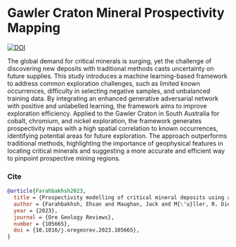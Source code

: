 # Gawler Craton Mineral Prospectivity Mapping

[![DOI](https://zenodo.org/badge/510555370.svg)](https://zenodo.org/badge/latestdoi/510555370)

The global demand for critical minerals is surging, yet the challenge of discovering new deposits with traditional methods casts uncertainty on future supplies. This study introduces a machine learning-based framework to address common exploration challenges, such as limited known occurrences, difficulty in selecting negative samples, and unbalanced training data. By integrating an enhanced generative adversarial network with positive and unlabelled learning, the framework aims to improve exploration efficiency. Applied to the Gawler Craton in South Australia for cobalt, chromium, and nickel exploration, the framework generates prospectivity maps with a high spatial correlation to known occurrences, identifying potential areas for future exploration. The approach outperforms traditional methods, highlighting the importance of geophysical features in locating critical minerals and suggesting a more accurate and efficient way to pinpoint prospective mining regions.

### Cite

```bib
@article{Farahbakhsh2023,
  title = {Prospectivity modelling of critical mineral deposits using a generative adversarial network with oversampling and positive-unlabelled bagging},
  author = {Farahbakhsh, Ehsan and Maughan, Jack and M{\"u}ller, R. Dietmar},
  year = {2023},
  journal = {Ore Geology Reviews},
  number = {105665},
  doi = {10.1016/j.oregeorev.2023.105665},
}
```
